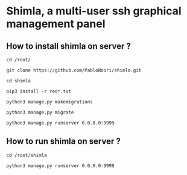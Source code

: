 # Shimla, a multi-user ssh graphical management panel

## How to install shimla on server ?

```
cd /root/
```

```
git clone https://github.com/PabloNoori/shimla.git
```

```
cd shimla
```


```
pip3 install -r req*.txt
```

```
python3 manage.py makemigrations
```


```
python3 manage.py migrate
```

```
python3 manage.py runserver 0.0.0.0:9999
```

## How to run shimla on server ?

```
cd /root/shimla
```

```
python3 manage.py runserver 0.0.0.0:9999
```